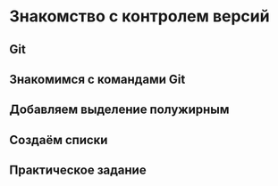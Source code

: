 # Знакомство с контролем версий

## Git

## Знакомимся с командами Git

## Добавляем выделение полужирным

## Создаём списки

## Практическое задание
